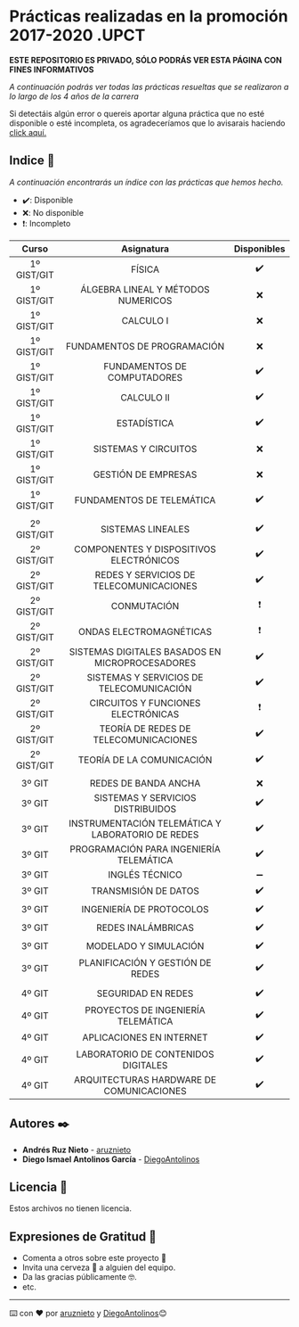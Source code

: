 # Prácticas realizadas en la promoción 2017-2020 .UPCT

**ESTE REPOSITORIO ES PRIVADO, SÓLO PODRÁS VER ESTA PÁGINA CON FINES INFORMATIVOS**

_A continuación podrás ver todas las prácticas resueltas que se realizaron a lo largo de los 4 años de la carrera_



Si detectáis algún error o quereis aportar alguna práctica que no esté disponible o esté incompleta, os agradeceríamos que lo avisarais haciendo [click aquí.](https://github.com/aruznieto/Pracs_UPCT/issues/new)

## Indice 🚀

_A continuación encontrarás un índice con las prácticas que hemos hecho._

+ ✔️: Disponible  
+ ❌: No disponible 
+ ❗: Incompleto


| Curso | Asignatura | Disponibles |
|:-----------:|:------:|:-----------:|
| 1º GIST/GIT | FÍSICA | ✔️ |
| 1º GIST/GIT | ÁLGEBRA LINEAL Y MÉTODOS NUMERICOS | ❌ |
| 1º GIST/GIT | CALCULO I | ❌|
| 1º GIST/GIT | FUNDAMENTOS DE PROGRAMACIÓN | ❌ |
| 1º GIST/GIT | FUNDAMENTOS DE COMPUTADORES | ✔️ |
| 1º GIST/GIT | CALCULO II | ✔️ |
| 1º GIST/GIT | ESTADÍSTICA | ✔️ |
| 1º GIST/GIT | SISTEMAS Y CIRCUITOS | ❌ |
| 1º GIST/GIT | GESTIÓN DE EMPRESAS | ❌ |
| 1º GIST/GIT | FUNDAMENTOS DE TELEMÁTICA | ✔️ |
| | | |
| 2º GIST/GIT| SISTEMAS LINEALES | ✔️ |
| 2º GIST/GIT| COMPONENTES Y DISPOSITIVOS ELECTRÓNICOS | ✔️ |
| 2º GIST/GIT| REDES Y SERVICIOS DE TELECOMUNICACIONES | ✔️ |
| 2º GIST/GIT| CONMUTACIÓN | ❗ |
| 2º GIST/GIT| ONDAS ELECTROMAGNÉTICAS | ❗ |
| 2º GIST/GIT| SISTEMAS DIGITALES BASADOS EN MICROPROCESADORES | ✔️ |
| 2º GIST/GIT| SISTEMAS Y SERVICIOS DE TELECOMUNICACIÓN | ✔️ |
| 2º GIST/GIT| CIRCUITOS Y FUNCIONES ELECTRÓNICAS | ❗ |
| 2º GIST/GIT| TEORÍA DE REDES DE TELECOMUNICACIONES | ✔️ |
| 2º GIST/GIT| TEORÍA DE LA COMUNICACIÓN | ✔️ |
| | | |
| 3º GIT| REDES DE BANDA ANCHA | ❌ |
| 3º GIT| SISTEMAS Y SERVICIOS DISTRIBUIDOS | ✔️ |
| 3º GIT| INSTRUMENTACIÓN TELEMÁTICA Y LABORATORIO DE REDES | ✔️ |
| 3º GIT| PROGRAMACIÓN PARA INGENIERÍA TELEMÁTICA | ✔️ |
| 3º GIT| INGLÉS TÉCNICO | ➖ |
| 3º GIT| TRANSMISIÓN DE DATOS | ✔️ |
| 3º GIT| INGENIERÍA DE PROTOCOLOS | ✔️ |
| 3º GIT| REDES INALÁMBRICAS | ✔️ |
| 3º GIT| MODELADO Y SIMULACIÓN | ✔️ |
| 3º GIT| PLANIFICACIÓN Y GESTIÓN DE REDES | ✔️ |
| | | |
| 4º GIT| SEGURIDAD EN REDES | ✔️ |
| 4º GIT| PROYECTOS DE INGENIERÍA TELEMÁTICA | ✔️ |
| 4º GIT| APLICACIONES EN INTERNET | ✔️ |
| 4º GIT| LABORATORIO DE CONTENIDOS DIGITALES | ✔️ |
| 4º GIT| ARQUITECTURAS HARDWARE DE COMUNICACIONES | ✔️ |



## Autores ✒️

* **Andrés Ruz Nieto**  - [aruznieto](https://github.com/aruznieto)
* **Diego Ismael Antolinos García**  - [DiegoAntolinos](https://github.com/Diegoantolinos)

## Licencia 📄

Estos archivos no tienen licencia.

## Expresiones de Gratitud 🎁

* Comenta a otros sobre este proyecto 📢
* Invita una cerveza 🍺 a alguien del equipo. 
* Da las gracias públicamente 🤓.
* etc.



---
⌨️ con ❤️ por [aruznieto](https://github.com/aruznieto) y [DiegoAntolinos](https://github.com/Diegoantolinos)😊
